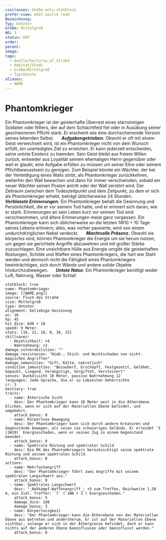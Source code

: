```yaml
---
cssclasses: dnd5e-only-statblock
prefer-view: edit-source read
Bezeichnung:
Typ: Untoter
Größe: Mittelgroß
HG: 3
status: WIP
order:
parent:
image:
tags:
  - Quelle/5e/Curse_of_Strahd
  - Habitat/Stadt
  - Größe/Mittelgroß
  - Typ/Untote
aliases:
  - NAME
---
```

# Phantomkrieger
Ein Phantomkrieger ist der geisterhafte Überrest eines starrsinnigen Soldaten oder Ritters, der auf dem Schlachtfeld fiel oder in Ausübung seiner geschworenen Pflicht starb. Er erscheint wie eine durchscheinende Version seines lebenden Selbst.
$\quad$ **_Aufgabengetrieben._** Obwohl er oft mit einem Geist verwechselt wird, ist ein Phantomkrieger nicht von dem Wunsch erfüllt, ein unerledigtes Ziel zu erreichen. Er kann jederzeit entscheiden, seine untote Existenz zu beenden. Sein Geist bleibt aus freiem Willen zurück, entweder aus Loyalität seinem ehemaligen Herrn gegenüber oder weil er glaubt, eine Aufgabe erfüllen zu müssen um seiner Ehre oder seinem Pflichtbewusstsein zu genügen. Zum Beispiel könnte ein Wächter, der bei der Verteidigung eines Walls stirbt, als Phantomkrieger zurückkehren, weiterhin den Wall bewachen und dann für immer verschwinden, sobald ein neuer Wächter seinen Posten antritt oder der Wall zerstört wird. Der Zeitraum zwischen dem Todeszeitpunkt und dem Zeitpunkt, zu dem er sich als Phantomkrieger erhebt, beträgt üblicherweise 24 Stunden.
$\quad$ **_Verblasste Erinnerungen._** Ein Phantomkrieger behält die Gesinnung und Persönlichkeit, die er vor seinem Tod hatte, und er erinnert sich daran, wie er starb. Erinnerungen an sein Leben kurz vor seinem Tod sind verschwommen, und ältere Erinnerungen meist ganz vergessen. Ein Phantomkrieger kann sich üblicherweise an die letzten 1W10 + 10 Tage seines Lebens erinnern; alles, was vorher passierte, wird von einem undurchdringlichen Nebel verdeckt.
$\quad$ **_Machtvolle Präsenz._** Obwohl sie körperlos sind, können Phantomkrieger die Energie um sie herum nutzen, um gegen sie gerichtete Angriffe abzuwehren und mit großer Stärke zuzuschlagen. Eine unsichtbare Hülle aus Energie umgibt die geisterhaften Rüstungen, Schilde und Waffen eines Phantomkriegers, die hart wie Stahl werden und dennoch nicht die Fähigkeit eines Phantomkriegers beeinträchtigen, sich durch Wände und andere solide Objekte hindurchzubewegen.
$\quad$ **_Untote Natur._** Ein Phantomkrieger benötigt weder Luft, Nahrung, Wasser oder Schlaf.

```statblock
statblock: true
name: Phantomkrieger
image: [[NAME.png]]
source: Fluch des Strahd
size: Mittelgroß
type: Untoter
alignment: beliebige Gesinnung
ac: 16
hp: 45
hit_dice: 6d8 + 18
speed: 9 Meter.
stats: [16, 11, 16, 8, 10, 15]
skillsaves:
  - Heimlichkeit: +4
  - Wahrnehmung: +2
damage_vulnerabilities: ""
damage_resistances: "Hieb-, Stich- und Wuchtschaden von nicht-magischen Angriffen"
damage_immunities: "Gift, Kälte, nekrotisch"
condition_immunities: "Bezaubert, Erschöpft, Festgesetzt, Gelähmt, Gepackt, Liegend, Verängstigt, Vergiftet, Versteinert"
senses: Dunkelsicht 18 Meter, passive Wahrnehmung 12
languages: Jede Sprache, die er zu Lebzeiten beherrschte
cr: 3
bestiary: true
traits:
  - name: Ätherische Sicht
    desc: Der Phantomkrieger kann 18 Meter weit in die Ätherebene blicken, wenn er sich auf der Materiellen Ebene befindet, und umgekehrt.
    attack_bonus: 0
  - name: Körperlose Bewegung
    desc: Der Phantomkrieger kann sich durch andere Kreaturen und Gegenstände bewegen, als seien sie schwieriges Gelände. Er erleidet `5 (1W10)` Energieschaden, wenn er seinen Zug in einem Gegenstand beendet.
    attack_bonus: 0
  - name: Spektrale Rüstung und spektraler Schild
    desc: Die RK des Phantomkriegers berücksichtigt seine spektrale Rüstung und seinen spektralen Schild.
    attack_bonus: 0
actions:
  - name: Mehrfachangriff
    desc: "Der Phantomkrieger führt zwei Angriffe mit seinem spektralen Langschwert aus."
    attack_bonus: 0
  - name: Spektrales Langschwert
    desc: "_Nahkampf-Waffenangriff_: +5 zum Treffen, Reichweite 1,50 m, ein Ziel. Treffer: `7` (`1W8 + 3`) Energieschaden."
    attack_bonus: 5
    damage_dice: 1d8
    damage_bonus: 3
  - name: Körperlosigkeit
    desc: "Der Phantomkrieger kann die Ätherebene von der Materiellen Ebene aus betreten und andersherum. Er ist auf der Materiellen Ebene sichtbar, solange er sich in der Äthergrenze befindet, doch er kann nichts auf der anderen Ebene beeinflussen oder beeinflusst werden."
    attack_bonus: 0
```
